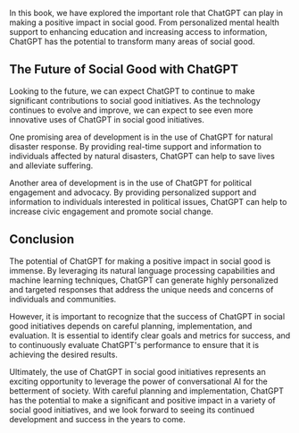 
In this book, we have explored the important role that ChatGPT can play in making a positive impact in social good. From personalized mental health support to enhancing education and increasing access to information, ChatGPT has the potential to transform many areas of social good.

The Future of Social Good with ChatGPT
--------------------------------------

Looking to the future, we can expect ChatGPT to continue to make significant contributions to social good initiatives. As the technology continues to evolve and improve, we can expect to see even more innovative uses of ChatGPT in social good initiatives.

One promising area of development is in the use of ChatGPT for natural disaster response. By providing real-time support and information to individuals affected by natural disasters, ChatGPT can help to save lives and alleviate suffering.

Another area of development is in the use of ChatGPT for political engagement and advocacy. By providing personalized support and information to individuals interested in political issues, ChatGPT can help to increase civic engagement and promote social change.

Conclusion
----------

The potential of ChatGPT for making a positive impact in social good is immense. By leveraging its natural language processing capabilities and machine learning techniques, ChatGPT can generate highly personalized and targeted responses that address the unique needs and concerns of individuals and communities.

However, it is important to recognize that the success of ChatGPT in social good initiatives depends on careful planning, implementation, and evaluation. It is essential to identify clear goals and metrics for success, and to continuously evaluate ChatGPT's performance to ensure that it is achieving the desired results.

Ultimately, the use of ChatGPT in social good initiatives represents an exciting opportunity to leverage the power of conversational AI for the betterment of society. With careful planning and implementation, ChatGPT has the potential to make a significant and positive impact in a variety of social good initiatives, and we look forward to seeing its continued development and success in the years to come.

